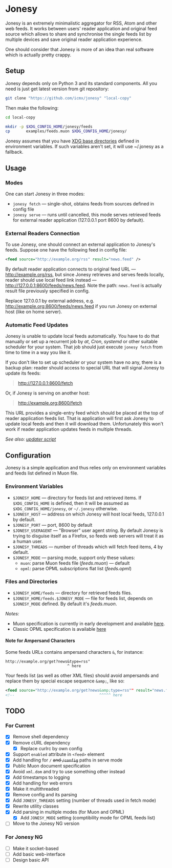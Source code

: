 # Jonesy

Jonesy is an extremely minimalistic aggregator for RSS, Atom and other web feeds. It works between users' reader application and original feed source which allows to share and synchronise the single feeds list by multiple devices and save original reader application experience.

One should consider that Jonesy is more of an idea than real software which is actually pretty crappy.

## Setup

Jonesy depends only on Python 3 and its standard components. All you need is just get latest version from git repository:

```sh
git clone "https://github.com/icmx/jonesy" "local-copy"
```

Then make the following:

```sh
cd local-copy

mkdir -p $XDG_CONFIG_HOME/jonesy/feeds
cp       examples/feeds.muon $XDG_CONFIG_HOME/jonesy/
```

Jonesy assumes that you have [XDG base directories](https://specifications.freedesktop.org/basedir-spec/basedir-spec-latest.html) defined in environment variables. If such variables aren't set, it will use ~/.jonesy as a fallback.

## Usage

### Modes

One can start Jonesy in three modes:

  - `jonesy fetch` — single-shot, obtains feeds from sources defined in config file
  - `jonesy serve` — runs until cancelled, this mode serves retrieved feeds for external reader application (127.0.0.1 port 8600 by default).

### External Readers Connection

To use Jonesy, one should connect an external application to Jonesy's feeds. Suppose one have the following feed in config file:

```xml
<feed source="http://example.org/rss" result="news.feed" />
```

By default reader application connects to original feed URL — http://example.org/rss, but since Jonesy retrieves and serves feeds locally, reader should use local feed link instead — http://127.0.0.1:8600/feeds/news.feed. Note the path: `news.feed` is actually result file previously specified in config.

Replace 127.0.0.1 by external address, e.g. http://example.org:8600/feeds/news.feed if you run Jonesy on external host (like on home server).

### Automatic Feed Updates

Jonesy is unable to update local feeds automatically. You have to do that manually or set up a recurrent job by *at*, *Cron*, *systemd* or other suitable scheduler for your system. That job should just execute `jonesy fetch` from time to time in a way you like it.

If you don't like to set up scheduler or your system have no any, there is a backup plan: reader should access to special URL that will signal Jonesy to update its feeds:

> http://127.0.0.1:8600/fetch

Or, if Jonesy is serving on another host:

> http://example.org:8600/fetch

This URL provides a single-entry feed which should be placed at the top of reader application feeds list. That is application will first ask Jonesy to update local feeds and then it will download them. Unfortunately this won't work if reader application updates feeds in multiple threads.

*See also: [updater script](examples/updater.sh)*

## Configuration

Jonesy is a simple application and thus relies only on environment variables and feeds list defined in Muon file.

### Environment Variables

  - `$JONESY_HOME` — directory for feeds list and retrieved items. If `$XDG_CONFIG_HOME` is defined, then it will be assumed as `$XDG_CONFIG_HOME/jonesy`, or `~/.jonesy` otherwise.
  - `$JONESY_HOST` — address on which Jonesy will host local feeds, 127.0.0.1 by default.
  - `$JONESY_PORT` — port, 8600 by default
  - `$JONESY_USERAGENT` — "Browser" user agent string. By default Jonesy is trying to disguise itself as a Firefox, so feeds web servers will treat it as a human user.
  - `$JONESY_THREADS` — number of threads which will fetch feed items, 4 by default.
  - `$JONESY_MODE` — parsing mode, support only these values:
    - `muon`: parse Muon feeds file (*feeds.muon*) — default
    - `opml`: parse OPML subscriptions flat list (*feeds.opml*)

### Files and Directories

  - `$JONESY_HOME/feeds` — directory for retrieved feeds files.
  - `$JONESY_HOME/feeds.$JONESY_MODE` — file for feeds list, depends on `$JONESY_MODE` defined. By default it's *feeds.muon*.

*Notes:*

  - Muon specification is currently in early development and available [here](https://github.com/icmx/muon).
  - Classic OPML specification is available [here](http://dev.opml.org/spec2.html)

#### Note for Ampersand Characters

Some feeds URLs contains ampersand characters `&`, for instance:

```
http://example.org/get?news&type=rss"
                           ^ here
```

Your feeds list (as well as other XML files) should avoid ampersands and replace them by special escape sequence `&amp;`, like so:

```xml
<feed source="http://example.org/get?news&amp;type=rss"" result="news.feed" />
<!--                                     ^^^^^ here                        -->
```

## TODO

### For Current

  - [x] Remove shell dependency
  - [x] Remove cURL dependency
    - [x] Replace curlrc by own config
  - [x] Support `enabled` attribute in `<feed>` element
  - [x] Add handling for `/` ~~and `/config`~~ paths in serve mode
  - [x] Public Muon document specification
  - [x] Avoid `xml.dom` and try to use something other instead
  - [x] Add timestamps to logging
  - [x] Add handling for web errors
  - [x] Make it multithreaded
  - [x] Remove config and its parsing
  - [x] Add `JONESY_THREADS` setting (number of threads used in fetch mode)
  - [x] Rewrite utility classes
  - [x] Add parsing in multiple modes (for Muon and OPML)
    - [x] Add `JONESY_MODE` setting (comptibility mode for OPML feeds list)
  - [ ] Move to the Jonesy NG version

### For Jonesy NG

  - [ ] Make it socket-based
  - [ ] Add basic web-interface
  - [ ] Design basic API
